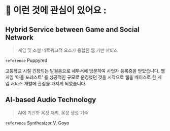 # 🍑 이런 것에 관심이 있어요 :

## Hybrid Service between Game and Social Network

> 게임 및 소셜 네트워크적 요소가 융합된 웹 기반 서비스

`reference` Puppyred

고등학교 시절 긴장되는 발걸음으로 세무서에 방문하여 사업자 등록증을 받았습니다. 웹 게임 ‘아울 포레스트’ 를 성공적인 규모로 운영했던 것을 시작으로 웹을 베이스로 한 게임 서비스 개발에 관심을 가지게 되었습니다.

## AI-based Audio Technology

> AI에 기반한 음성 처리, 음성 생성 기술

`reference` Synthesizer V, Goyo